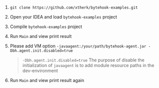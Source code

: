 1. `git clone https://github.com/xtherk/bytehook-examples.git`
2. Open your IDEA and load `bytehook-examples` project
3. Compile `bytehook-examples` project
4. Run `Main` and view print result
5. Please add VM option `-javaagent:/your/path/bytehook-agent.jar -Dbh.agent.init.disabled=true`

   > `-Dbh.agent.init.disabled=true` The purpose of disable the initialization of `javaagent` is to add module resource paths in the dev-environment
6. Run `Main` and view print result again


